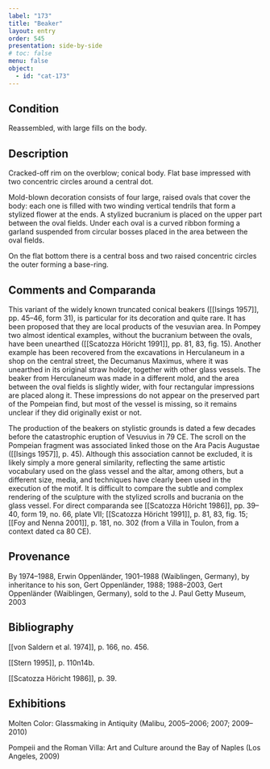 ```yaml
---
label: "173"
title: "Beaker"
layout: entry
order: 545
presentation: side-by-side
# toc: false
menu: false
object:
  - id: "cat-173"
---
```


## Condition

Reassembled, with large fills on the body.

## Description

Cracked-off rim on the overblow; conical body. Flat base impressed with two concentric circles around a central dot.

Mold-blown decoration consists of four large, raised ovals that cover the body: each one is filled with two winding vertical tendrils that form a stylized flower at the ends. A stylized bucranium is placed on the upper part between the oval fields. Under each oval is a curved ribbon forming a garland suspended from circular bosses placed in the area between the oval fields.

On the flat bottom there is a central boss and two raised concentric circles the outer forming a base-ring.

## Comments and Comparanda

This variant of the widely known truncated conical beakers ([[Isings 1957]], pp. 45–46, form 31), is particular for its decoration and quite rare. It has been proposed that they are local products of the vesuvian area. In Pompey two almost identical examples, without the bucranium between the ovals, have been unearthed ([[Scatozza Höricht 1991]], pp. 81, 83, fig. 15). Another example has been recovered from the excavations in Herculaneum in a shop on the central street, the Decumanus Maximus, where it was unearthed in its original straw holder, together with other glass vessels. The beaker from Herculaneum was made in a different mold, and the area between the oval fields is slightly wider, with four rectangular impressions are placed along it. These impressions do not appear on the preserved part of the Pompeian find, but most of the vessel is missing, so it remains unclear if they did originally exist or not.

The production of the beakers on stylistic grounds is dated a few decades before the catastrophic eruption of Vesuvius in 79 CE. The scroll on the Pompeian fragment was associated linked those on the Ara Pacis Augustae ([[Isings 1957]], p. 45). Although this association cannot be excluded, it is likely simply a more general similarity, reflecting the same artistic vocabulary used on the glass vessel and the altar, among others, but a different size, media, and techniques have clearly been used in the execution of the motif. It is difficult to compare the subtle and complex rendering of the sculpture with the stylized scrolls and bucrania on the glass vessel. For direct comparanda see [[Scatozza Höricht 1986]], pp. 39–40, form 19, no. 66, plate VII; [[Scatozza Höricht 1991]], p. 81, 83, fig. 15; [[Foy and Nenna 2001]], p. 181, no. 302 (from a Villa in Toulon, from a context dated ca 80 CE).

## Provenance

By 1974–1988, Erwin Oppenländer, 1901–1988 (Waiblingen, Germany), by inheritance to his son, Gert Oppenländer, 1988; 1988–2003, Gert Oppenländer (Waiblingen, Germany), sold to the J. Paul Getty Museum, 2003

## Bibliography

[[von Saldern et al. 1974]], p. 166, no. 456.

[[Stern 1995]], p. 110n14b.

[[Scatozza Höricht 1986]], p. 39.

## Exhibitions

Molten Color: Glassmaking in Antiquity (Malibu, 2005–2006; 2007; 2009–2010)

Pompeii and the Roman Villa: Art and Culture around the Bay of Naples (Los Angeles, 2009)
